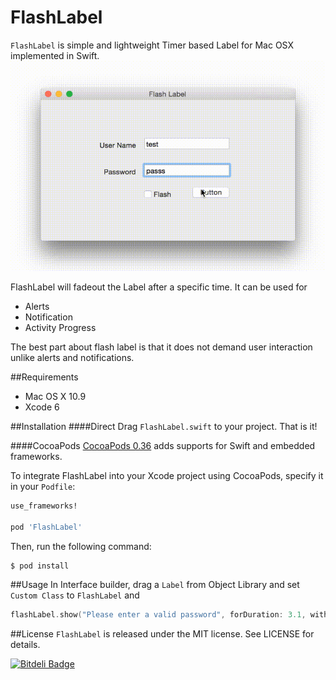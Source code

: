 # FlashLabel

`FlashLabel` is simple and lightweight Timer based Label for Mac OSX implemented in Swift.
![](./demo.gif)

FlashLabel will fadeout the Label after a specific time.
It can be used for
- Alerts
- Notification
- Activity Progress

The best part about flash label is that it does not demand user interaction unlike alerts and notifications.

##Requirements
- Mac OS X 10.9
- Xcode 6

##Installation
####Direct
Drag `FlashLabel.swift` to your project. That is it!

####CocoaPods
[CocoaPods 0.36](http://cocoapods.org) adds supports for Swift and embedded frameworks.

To integrate FlashLabel into your Xcode project using CocoaPods, specify it in your `Podfile`:

```ruby
use_frameworks!

pod 'FlashLabel'
```

Then, run the following command:

```bash
$ pod install
```


##Usage
In Interface builder, drag a `Label` from Object Library and set `Custom Class` to `FlashLabel`
and 
```swift
flashLabel.show("Please enter a valid password", forDuration: 3.1, withFlash: false)
```

##License
`FlashLabel` is released under the MIT license. See LICENSE for details.



[![Bitdeli Badge](https://d2weczhvl823v0.cloudfront.net/kaunteya/flashlabel/trend.png)](https://bitdeli.com/free "Bitdeli Badge")

